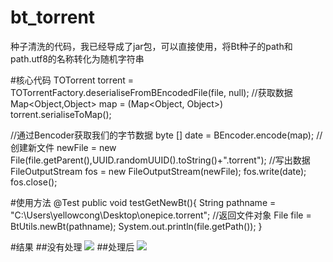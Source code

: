 # bt_torrent
种子清洗的代码，我已经导成了jar包，可以直接使用，将Bt种子的path和path.utf8的名称转化为随机字符串

#核心代码
TOTorrent torrent = TOTorrentFactory.deserialiseFromBEncodedFile(file,
					null);
//获取数据
Map<Object,Object> map  = (Map<Object, Object>) torrent.serialiseToMap();
			
//通过Bencoder获取我们的字节数据
byte [] date  = BEncoder.encode(map);
//创建新文件
newFile = new File(file.getParent(),UUID.randomUUID().toString()+".torrent");
//写出数据
FileOutputStream fos = new FileOutputStream(newFile);
fos.write(date);
fos.close();
	        
	        
#使用方法
@Test
	public void testGetNewBt(){
		String pathname = "C:\\Users\\yellowcong\\Desktop\\onepice.torrent";
		//返回文件对象
		File file = BtUtils.newBt(pathname);
		System.out.println(file.getPath());	
	}

#结果
##没有处理
<img src="http://yellowcong.qiniudn.com/BT钱.png"/>
##处理后
<img src="http://yellowcong.qiniudn.com/BT清洗后的.png"/>

